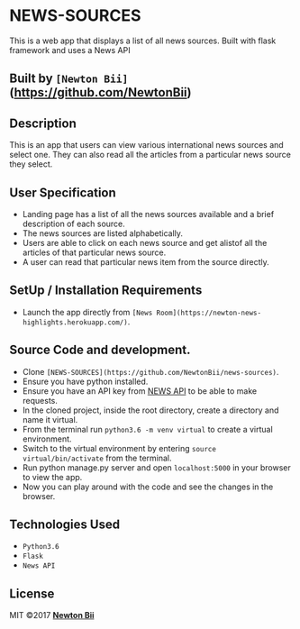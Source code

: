 # NEWS-SOURCES
This is a web app that displays a list of all news sources. Built with flask framework and uses a News API
## Built by  ```[Newton Bii]```(https://github.com/NewtonBii)

## Description
This is an app that users can view various international news sources and select one. They can also read all the articles from a particular news source they select.

## User Specification
* Landing page has a list of all the news sources available and a brief description of each source.
* The news sources are listed alphabetically.
* Users are able to click on each news source and get alistof all  the articles of that particular news source.
* A user can read that particular news item from the source directly.

## SetUp / Installation Requirements
* Launch the app directly from ```[News Room](https://newton-news-highlights.herokuapp.com/)```.

## Source Code and development.
* Clone ```[NEWS-SOURCES](https://github.com/NewtonBii/news-sources)```.
* Ensure you have python installed.
* Ensure you have an API key from [NEWS API](https://newsapi.org/) to be able to make requests.
* In the cloned project, inside the root directory, create a directory and name it virtual.
* From the terminal run ```python3.6 -m venv virtual``` to create a virtual environment.
* Switch to the virtual environment by entering  ```source virtual/bin/activate``` from the terminal.
* Run python manage.py server and open ```localhost:5000``` in your browser to view the app.
* Now you can play around with the code and see the changes in the browser.


## Technologies Used
* ```Python3.6```
* ```Flask```
* ```News API```

## License
MIT &copy;2017 **[Newton Bii](https://github.com/NewtonBii)** 
